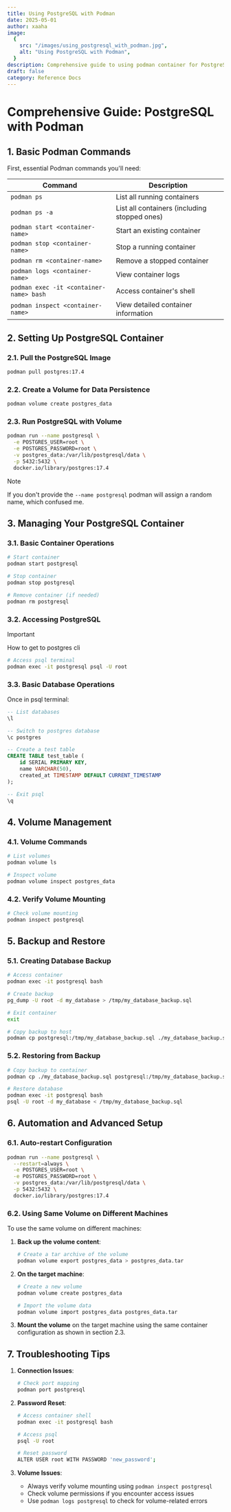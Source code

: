 ```yaml
---
title: Using PostgreSQL with Podman
date: 2025-05-01
author: xaaha
image:
  {
    src: "/images/using_postgresql_with_podman.jpg",
    alt: "Using PostgreSQL with Podman",
  }
description: Comprehensive guide to using podman container for PostgreSQL
draft: false
category: Reference Docs
---
```


# Comprehensive Guide: PostgreSQL with Podman

## 1. Basic Podman Commands

First, essential Podman commands you'll need:

| **Command**                             | **Description**                              |
| --------------------------------------- | -------------------------------------------- |
| `podman ps`                             | List all running containers                  |
| `podman ps -a`                          | List all containers (including stopped ones) |
| `podman start <container-name>`         | Start an existing container                  |
| `podman stop <container-name>`          | Stop a running container                     |
| `podman rm <container-name>`            | Remove a stopped container                   |
| `podman logs <container-name>`          | View container logs                          |
| `podman exec -it <container-name> bash` | Access container's shell                     |
| `podman inspect <container-name>`       | View detailed container information          |

## 2. Setting Up PostgreSQL Container

### 2.1. Pull the PostgreSQL Image

```bash
podman pull postgres:17.4
```

### 2.2. Create a Volume for Data Persistence

```bash
podman volume create postgres_data
```

### 2.3. Run PostgreSQL with Volume

```bash
podman run --name postgresql \
  -e POSTGRES_USER=root \
  -e POSTGRES_PASSWORD=root \
  -v postgres_data:/var/lib/postgresql/data \
  -p 5432:5432 \
  docker.io/library/postgres:17.4
```

> [!Note]
> If you don't provide the `--name postgresql` podman will assign a random name, which confused me.

## 3. Managing Your PostgreSQL Container

### 3.1. Basic Container Operations

```bash
# Start container
podman start postgresql

# Stop container
podman stop postgresql

# Remove container (if needed)
podman rm postgresql
```

### 3.2. Accessing PostgreSQL

> [!Important]
> How to get to postgres cli

```bash
# Access psql terminal
podman exec -it postgresql psql -U root
```

### 3.3. Basic Database Operations

Once in psql terminal:

```sql
-- List databases
\l

-- Switch to postgres database
\c postgres

-- Create a test table
CREATE TABLE test_table (
    id SERIAL PRIMARY KEY,
    name VARCHAR(50),
    created_at TIMESTAMP DEFAULT CURRENT_TIMESTAMP
);

-- Exit psql
\q
```

## 4. Volume Management

### 4.1. Volume Commands

```bash
# List volumes
podman volume ls

# Inspect volume
podman volume inspect postgres_data
```

### 4.2. Verify Volume Mounting

```bash
# Check volume mounting
podman inspect postgresql
```

## 5. Backup and Restore

### 5.1. Creating Database Backup

```bash
# Access container
podman exec -it postgresql bash

# Create backup
pg_dump -U root -d my_database > /tmp/my_database_backup.sql

# Exit container
exit

# Copy backup to host
podman cp postgresql:/tmp/my_database_backup.sql ./my_database_backup.sql
```

### 5.2. Restoring from Backup

```bash
# Copy backup to container
podman cp ./my_database_backup.sql postgresql:/tmp/my_database_backup.sql

# Restore database
podman exec -it postgresql bash
psql -U root -d my_database < /tmp/my_database_backup.sql
```

## 6. Automation and Advanced Setup

### 6.1. Auto-restart Configuration

```bash
podman run --name postgresql \
  --restart=always \
  -e POSTGRES_USER=root \
  -e POSTGRES_PASSWORD=root \
  -v postgres_data:/var/lib/postgresql/data \
  -p 5432:5432 \
  docker.io/library/postgres:17.4
```

### 6.2. Using Same Volume on Different Machines

To use the same volume on different machines:

1. **Back up the volume content**:

   ```bash
   # Create a tar archive of the volume
   podman volume export postgres_data > postgres_data.tar
   ```

2. **On the target machine**:

   ```bash
   # Create a new volume
   podman volume create postgres_data

   # Import the volume data
   podman volume import postgres_data postgres_data.tar
   ```

3. **Mount the volume** on the target machine using the same container configuration as shown in section 2.3.

## 7. Troubleshooting Tips

1. **Connection Issues**:

   ```bash
   # Check port mapping
   podman port postgresql
   ```

2. **Password Reset**:

   ```bash
   # Access container shell
   podman exec -it postgresql bash

   # Access psql
   psql -U root

   # Reset password
   ALTER USER root WITH PASSWORD 'new_password';
   ```

3. **Volume Issues**:
   - Always verify volume mounting using `podman inspect postgresql`
   - Check volume permissions if you encounter access issues
   - Use `podman logs postgresql` to check for volume-related errors

